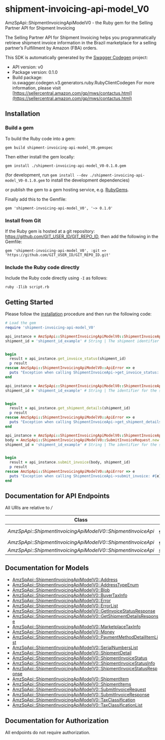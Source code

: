 # shipment-invoicing-api-model_V0

AmzSpApi::ShipmentInvoicingApiModelV0 - the Ruby gem for the Selling Partner API for Shipment Invoicing

The Selling Partner API for Shipment Invoicing helps you programmatically retrieve shipment invoice information in the Brazil marketplace for a selling partner’s Fulfillment by Amazon (FBA) orders.

This SDK is automatically generated by the [Swagger Codegen](https://github.com/swagger-api/swagger-codegen) project:

- API version: v0
- Package version: 0.1.0
- Build package: io.swagger.codegen.v3.generators.ruby.RubyClientCodegen
For more information, please visit [https://sellercentral.amazon.com/gp/mws/contactus.html](https://sellercentral.amazon.com/gp/mws/contactus.html)

## Installation

### Build a gem

To build the Ruby code into a gem:

```shell
gem build shipment-invoicing-api-model_V0.gemspec
```

Then either install the gem locally:

```shell
gem install ./shipment-invoicing-api-model_V0-0.1.0.gem
```
(for development, run `gem install --dev ./shipment-invoicing-api-model_V0-0.1.0.gem` to install the development dependencies)

or publish the gem to a gem hosting service, e.g. [RubyGems](https://rubygems.org/).

Finally add this to the Gemfile:

    gem 'shipment-invoicing-api-model_V0', '~> 0.1.0'

### Install from Git

If the Ruby gem is hosted at a git repository: https://github.com/GIT_USER_ID/GIT_REPO_ID, then add the following in the Gemfile:

    gem 'shipment-invoicing-api-model_V0', :git => 'https://github.com/GIT_USER_ID/GIT_REPO_ID.git'

### Include the Ruby code directly

Include the Ruby code directly using `-I` as follows:

```shell
ruby -Ilib script.rb
```

## Getting Started

Please follow the [installation](#installation) procedure and then run the following code:
```ruby
# Load the gem
require 'shipment-invoicing-api-model_V0'

api_instance = AmzSpApi::ShipmentInvoicingApiModelV0::ShipmentInvoiceApi.new
shipment_id = 'shipment_id_example' # String | The shipment identifier for the shipment.


begin
  result = api_instance.get_invoice_status(shipment_id)
  p result
rescue AmzSpApi::ShipmentInvoicingApiModelV0::ApiError => e
  puts "Exception when calling ShipmentInvoiceApi->get_invoice_status: #{e}"
end

api_instance = AmzSpApi::ShipmentInvoicingApiModelV0::ShipmentInvoiceApi.new
shipment_id = 'shipment_id_example' # String | The identifier for the shipment. Get this value from the FBAOutboundShipmentStatus notification. For information about subscribing to notifications, see the [Notifications API Use Case Guide](doc:notifications-api-v1-use-case-guide).


begin
  result = api_instance.get_shipment_details(shipment_id)
  p result
rescue AmzSpApi::ShipmentInvoicingApiModelV0::ApiError => e
  puts "Exception when calling ShipmentInvoiceApi->get_shipment_details: #{e}"
end

api_instance = AmzSpApi::ShipmentInvoicingApiModelV0::ShipmentInvoiceApi.new
body = AmzSpApi::ShipmentInvoicingApiModelV0::SubmitInvoiceRequest.new # SubmitInvoiceRequest | 
shipment_id = 'shipment_id_example' # String | The identifier for the shipment.


begin
  result = api_instance.submit_invoice(body, shipment_id)
  p result
rescue AmzSpApi::ShipmentInvoicingApiModelV0::ApiError => e
  puts "Exception when calling ShipmentInvoiceApi->submit_invoice: #{e}"
end
```

## Documentation for API Endpoints

All URIs are relative to */*

Class | Method | HTTP request | Description
------------ | ------------- | ------------- | -------------
*AmzSpApi::ShipmentInvoicingApiModelV0::ShipmentInvoiceApi* | [**get_invoice_status**](docs/ShipmentInvoiceApi.md#get_invoice_status) | **GET** /fba/outbound/brazil/v0/shipments/{shipmentId}/invoice/status | 
*AmzSpApi::ShipmentInvoicingApiModelV0::ShipmentInvoiceApi* | [**get_shipment_details**](docs/ShipmentInvoiceApi.md#get_shipment_details) | **GET** /fba/outbound/brazil/v0/shipments/{shipmentId} | 
*AmzSpApi::ShipmentInvoicingApiModelV0::ShipmentInvoiceApi* | [**submit_invoice**](docs/ShipmentInvoiceApi.md#submit_invoice) | **POST** /fba/outbound/brazil/v0/shipments/{shipmentId}/invoice | 

## Documentation for Models

 - [AmzSpApi::ShipmentInvoicingApiModelV0::Address](docs/Address.md)
 - [AmzSpApi::ShipmentInvoicingApiModelV0::AddressTypeEnum](docs/AddressTypeEnum.md)
 - [AmzSpApi::ShipmentInvoicingApiModelV0::Blob](docs/Blob.md)
 - [AmzSpApi::ShipmentInvoicingApiModelV0::BuyerTaxInfo](docs/BuyerTaxInfo.md)
 - [AmzSpApi::ShipmentInvoicingApiModelV0::Error](docs/Error.md)
 - [AmzSpApi::ShipmentInvoicingApiModelV0::ErrorList](docs/ErrorList.md)
 - [AmzSpApi::ShipmentInvoicingApiModelV0::GetInvoiceStatusResponse](docs/GetInvoiceStatusResponse.md)
 - [AmzSpApi::ShipmentInvoicingApiModelV0::GetShipmentDetailsResponse](docs/GetShipmentDetailsResponse.md)
 - [AmzSpApi::ShipmentInvoicingApiModelV0::MarketplaceTaxInfo](docs/MarketplaceTaxInfo.md)
 - [AmzSpApi::ShipmentInvoicingApiModelV0::Money](docs/Money.md)
 - [AmzSpApi::ShipmentInvoicingApiModelV0::PaymentMethodDetailItemList](docs/PaymentMethodDetailItemList.md)
 - [AmzSpApi::ShipmentInvoicingApiModelV0::SerialNumbersList](docs/SerialNumbersList.md)
 - [AmzSpApi::ShipmentInvoicingApiModelV0::ShipmentDetail](docs/ShipmentDetail.md)
 - [AmzSpApi::ShipmentInvoicingApiModelV0::ShipmentInvoiceStatus](docs/ShipmentInvoiceStatus.md)
 - [AmzSpApi::ShipmentInvoicingApiModelV0::ShipmentInvoiceStatusInfo](docs/ShipmentInvoiceStatusInfo.md)
 - [AmzSpApi::ShipmentInvoicingApiModelV0::ShipmentInvoiceStatusResponse](docs/ShipmentInvoiceStatusResponse.md)
 - [AmzSpApi::ShipmentInvoicingApiModelV0::ShipmentItem](docs/ShipmentItem.md)
 - [AmzSpApi::ShipmentInvoicingApiModelV0::ShipmentItems](docs/ShipmentItems.md)
 - [AmzSpApi::ShipmentInvoicingApiModelV0::SubmitInvoiceRequest](docs/SubmitInvoiceRequest.md)
 - [AmzSpApi::ShipmentInvoicingApiModelV0::SubmitInvoiceResponse](docs/SubmitInvoiceResponse.md)
 - [AmzSpApi::ShipmentInvoicingApiModelV0::TaxClassification](docs/TaxClassification.md)
 - [AmzSpApi::ShipmentInvoicingApiModelV0::TaxClassificationList](docs/TaxClassificationList.md)

## Documentation for Authorization

 All endpoints do not require authorization.

